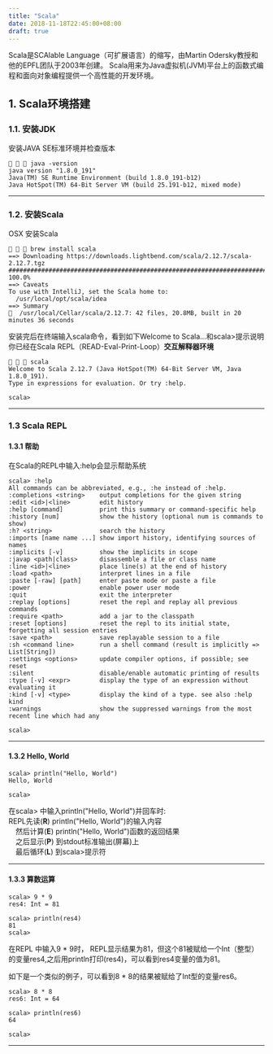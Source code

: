 ```yaml
---
title: "Scala"
date: 2018-11-18T22:45:00+08:00
draft: true
---
```


Scala是SCAlable Language（可扩展语言）的缩写，由Martin Odersky教授和他的EPFL团队于2003年创建。
Scala用来为Java虚拟机(JVM)平台上的函数式编程和面向对象编程提供一个高性能的开发环境。

## 1. Scala环境搭建

### 1.1. 安装JDK
安装JAVA SE标准环境并检查版本
```
   java -version
java version "1.8.0_191"
Java(TM) SE Runtime Environment (build 1.8.0_191-b12)
Java HotSpot(TM) 64-Bit Server VM (build 25.191-b12, mixed mode)
```
***

### 1.2. 安装Scala
OSX 安装Scala
```
   brew install scala
==> Downloading https://downloads.lightbend.com/scala/2.12.7/scala-2.12.7.tgz
######################################################################## 100.0%
==> Caveats
To use with IntelliJ, set the Scala home to:
  /usr/local/opt/scala/idea
==> Summary
🍺  /usr/local/Cellar/scala/2.12.7: 42 files, 20.8MB, built in 20 minutes 36 seconds
```

安装完后在终端输入scala命令，看到如下Welcome to Scala...和scala>提示说明你已经在Scala REPL（READ-Eval-Print-Loop）**交互解释器环境**
```
   scala
Welcome to Scala 2.12.7 (Java HotSpot(TM) 64-Bit Server VM, Java 1.8.0_191).
Type in expressions for evaluation. Or try :help.

scala>
```
***

### 1.3 Scala REPL
#### 1.3.1 帮助
在Scala的REPL中输入:help会显示帮助系统

```
scala> :help
All commands can be abbreviated, e.g., :he instead of :help.
:completions <string>    output completions for the given string
:edit <id>|<line>        edit history
:help [command]          print this summary or command-specific help
:history [num]           show the history (optional num is commands to show)
:h? <string>             search the history
:imports [name name ...] show import history, identifying sources of names
:implicits [-v]          show the implicits in scope
:javap <path|class>      disassemble a file or class name
:line <id>|<line>        place line(s) at the end of history
:load <path>             interpret lines in a file
:paste [-raw] [path]     enter paste mode or paste a file
:power                   enable power user mode
:quit                    exit the interpreter
:replay [options]        reset the repl and replay all previous commands
:require <path>          add a jar to the classpath
:reset [options]         reset the repl to its initial state, forgetting all session entries
:save <path>             save replayable session to a file
:sh <command line>       run a shell command (result is implicitly => List[String])
:settings <options>      update compiler options, if possible; see reset
:silent                  disable/enable automatic printing of results
:type [-v] <expr>        display the type of an expression without evaluating it
:kind [-v] <type>        display the kind of a type. see also :help kind
:warnings                show the suppressed warnings from the most recent line which had any

scala>
```
***

#### 1.3.2 Hello, World
```
scala> println("Hello, World")
Hello, World

scala>
```
在scala> 中输入println("Hello, World")并回车时:
<br>
REPL先读(**R**) println("Hello, World")的输入内容
<br>
&ensp;&ensp;然后计算(**E**) println("Hello, World")函数的返回结果
<br>
&ensp;&ensp;之后显示(**P**) 到stdout标准输出(屏幕)上
<br>
&ensp;&ensp;最后循环(**L**) 到scala>提示符
***


#### 1.3.3 算数运算
```
scala> 9 * 9
res4: Int = 81

scala> println(res4)
81
scala>
```
在REPL 中输入9 * 9时， REPL显示结果为81，但这个81被赋给一个Int（整型）的变量res4,之后用println打印(res4)，可以看到res4变量的值为81。

如下是一个类似的例子，可以看到8 * 8的结果被赋给了Int型的变量res6。
```
scala> 8 * 8
res6: Int = 64

scala> println(res6)
64

scala>
```
***


